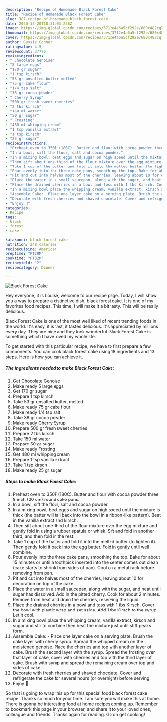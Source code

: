 ```yaml
---
description: "Recipe of Homemade Black Forest Cake"
title: "Recipe of Homemade Black Forest Cake"
slug: 387-recipe-of-homemade-black-forest-cake
date: 2020-12-20T18:31:03.236Z
image: https://img-global.cpcdn.com/recipes/3712e4a6a5cf292e/680x482cq70/black-forest-cake-recipe-main-photo.jpg
thumbnail: https://img-global.cpcdn.com/recipes/3712e4a6a5cf292e/680x482cq70/black-forest-cake-recipe-main-photo.jpg
cover: https://img-global.cpcdn.com/recipes/3712e4a6a5cf292e/680x482cq70/black-forest-cake-recipe-main-photo.jpg
author: Gussie Conner
ratingvalue: 4.5
reviewcount: 37776
recipeingredient:
- " Chocolate Genoise"
- "5 large eggs"
- "170 gr sugar"
- "1 tsp kirsch"
- "53 gr unsalted butter melted"
- "75 gr cake flour"
- "1/4 tsp salt"
- "38 gr cocoa powder"
- " Cherry Syrup"
- "500 gr fresh sweet cherries"
- "2 tbs kirsch"
- "150 ml water"
- "50 gr sugar"
- " Frosting"
- "480 ml whipping cream"
- "1 tsp vanilla extract"
- "1 tsp kirsch"
- "25 gr sugar"
recipeinstructions:
- "Preheat oven to 350F (180C). Butter and flour with cocoa powder three 8 inch (20 cm) round cake pans."
- "In a bowl, sift the flour, salt and cocoa powder."
- "In a mixing bowl, beat eggs and sugar on high speed until the mixture is thick (the batter will fall back into the bowl in a ribbon-like pattern). Beat in the vanilla extract and kirsch."
- "Then sift about one-third of the flour mixture over the egg mixture and gently fold in using a rubber spatula or whisk. Sift and fold in another third, and then fold in the rest."
- "Take 1 cup of the batter and fold it into the melted butter (to lighten it). Then gently fold it back into the egg batter. Fold in gently until well combine."
- "Pour evenly into the three cake pans, smoothing the top. Bake for about 15 minutes or until a toothpick inserted into the center comes out clean (cake starts to shrink from sides of pan). Cool on a metal rack before removing from pan."
- "Pit and cut into halves most of the cherries, leaving about 10 for decoration on top of the cake."
- "Place the water in a small saucepan, along with the sugar, and heat until sugar has dissolved. Add in the pitted cherry. Cook for about 2 minutes. Remove from heat and drain the cherries, reserving the liquid."
- "Place the drained cherries in a bowl and toss with 1 tbs Kirsch. Cover the bowl with plastic wrap and set aside. Add 1 tbs Kirsch to the syrup. Let it cool."
- "In a mixing bowl place the whipping cream, vanilla extract, kirsch and sugar and stir to combine then beat the mixture just until stiff peaks form."
- "Assemble Cake:  Place one layer cake on a serving plate. Brush the cake layer with cherry syrup. Spread the whipped cream on the moistened genoise. Place the cherries and top with another layer of cake. Brush the second layer with the syrup. Spread the frosting over that layer of cake, cover with cherries and top with the third layer of cake. Brush with syrup and spread the remaining cream over top and sides of cake."
- "Decorate with fresh cherries and shaved chocolate. Cover and refrigerate the cake for several hours (or overnight) before serving."
- "Enjoy 🍰"
categories:
- Recipe
tags:
- black
- forest
- cake

katakunci: black forest cake 
nutrition: 248 calories
recipecuisine: American
preptime: "PT29M"
cooktime: "PT32M"
recipeyield: "2"
recipecategory: Dinner

---
```



![Black Forest Cake](https://img-global.cpcdn.com/recipes/3712e4a6a5cf292e/680x482cq70/black-forest-cake-recipe-main-photo.jpg)

Hey everyone, it is Louise, welcome to our recipe page. Today, I will show you a way to prepare a distinctive dish, black forest cake. It is one of my favorites food recipes. This time, I will make it a bit tasty. This will be really delicious.



Black Forest Cake is one of the most well liked of recent trending foods in the world. It's easy, it is fast, it tastes delicious. It's appreciated by millions every day. They are nice and they look wonderful. Black Forest Cake is something which I have loved my whole life.


To get started with this particular recipe, we have to first prepare a few components. You can cook black forest cake using 18 ingredients and 13 steps. Here is how you can achieve it.

<!--inarticleads1-->

##### The ingredients needed to make Black Forest Cake:

1. Get  Chocolate Genoise
1. Make ready 5 large eggs
1. Get 170 gr sugar
1. Prepare 1 tsp kirsch
1. Take 53 gr unsalted butter, melted
1. Make ready 75 gr cake flour
1. Make ready 1/4 tsp salt
1. Take 38 gr cocoa powder
1. Make ready  Cherry Syrup
1. Prepare 500 gr fresh sweet cherries
1. Prepare 2 tbs kirsch
1. Take 150 ml water
1. Prepare 50 gr sugar
1. Make ready  Frosting
1. Get 480 ml whipping cream
1. Prepare 1 tsp vanilla extract
1. Take 1 tsp kirsch
1. Make ready 25 gr sugar




<!--inarticleads2-->

##### Steps to make Black Forest Cake:

1. Preheat oven to 350F (180C). Butter and flour with cocoa powder three 8 inch (20 cm) round cake pans.
1. In a bowl, sift the flour, salt and cocoa powder.
1. In a mixing bowl, beat eggs and sugar on high speed until the mixture is thick (the batter will fall back into the bowl in a ribbon-like pattern). Beat in the vanilla extract and kirsch.
1. Then sift about one-third of the flour mixture over the egg mixture and gently fold in using a rubber spatula or whisk. Sift and fold in another third, and then fold in the rest.
1. Take 1 cup of the batter and fold it into the melted butter (to lighten it). Then gently fold it back into the egg batter. Fold in gently until well combine.
1. Pour evenly into the three cake pans, smoothing the top. Bake for about 15 minutes or until a toothpick inserted into the center comes out clean (cake starts to shrink from sides of pan). Cool on a metal rack before removing from pan.
1. Pit and cut into halves most of the cherries, leaving about 10 for decoration on top of the cake.
1. Place the water in a small saucepan, along with the sugar, and heat until sugar has dissolved. Add in the pitted cherry. Cook for about 2 minutes. Remove from heat and drain the cherries, reserving the liquid.
1. Place the drained cherries in a bowl and toss with 1 tbs Kirsch. Cover the bowl with plastic wrap and set aside. Add 1 tbs Kirsch to the syrup. Let it cool.
1. In a mixing bowl place the whipping cream, vanilla extract, kirsch and sugar and stir to combine then beat the mixture just until stiff peaks form.
1. Assemble Cake:  - Place one layer cake on a serving plate. Brush the cake layer with cherry syrup. Spread the whipped cream on the moistened genoise. Place the cherries and top with another layer of cake. Brush the second layer with the syrup. Spread the frosting over that layer of cake, cover with cherries and top with the third layer of cake. Brush with syrup and spread the remaining cream over top and sides of cake.
1. Decorate with fresh cherries and shaved chocolate. Cover and refrigerate the cake for several hours (or overnight) before serving.
1. Enjoy 🍰




So that is going to wrap this up for this special food black forest cake recipe. Thanks so much for your time. I am sure you will make this at home. There is gonna be interesting food at home recipes coming up. Remember to bookmark this page in your browser, and share it to your loved ones, colleague and friends. Thanks again for reading. Go on get cooking!
